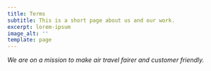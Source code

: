 ```yaml
---
title: Terms
subtitle: This is a short page about us and our work.
excerpt: lorem-ipsum
image_alt: ''
template: page
---
```

*We are on a mission to make air travel fairer and customer friendly.*
